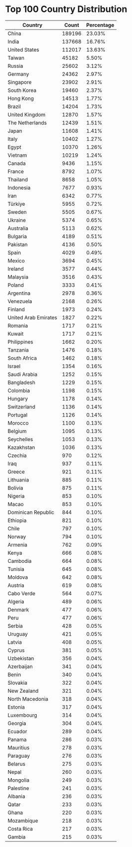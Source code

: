 # Top 100 Country Distribution
| Country | Count | Percentage |
|----|----|----|
| China | 189196 | 23.03% |
| India | 137668 | 16.76% |
| United States | 112017 | 13.63% |
| Taiwan | 45182 | 5.50% |
| Russia | 25602 | 3.12% |
| Germany | 24362 | 2.97% |
| Singapore | 23902 | 2.91% |
| South Korea | 19460 | 2.37% |
| Hong Kong | 14513 | 1.77% |
| Brazil | 14204 | 1.73% |
| United Kingdom | 12870 | 1.57% |
| The Netherlands | 12439 | 1.51% |
| Japan | 11608 | 1.41% |
| Italy | 10402 | 1.27% |
| Egypt | 10370 | 1.26% |
| Vietnam | 10219 | 1.24% |
| Canada | 9436 | 1.15% |
| France | 8792 | 1.07% |
| Thailand | 8658 | 1.05% |
| Indonesia | 7677 | 0.93% |
| Iran | 6342 | 0.77% |
| Türkiye | 5955 | 0.72% |
| Sweden | 5505 | 0.67% |
| Ukraine | 5374 | 0.65% |
| Australia | 5113 | 0.62% |
| Bulgaria | 4189 | 0.51% |
| Pakistan | 4136 | 0.50% |
| Spain | 4029 | 0.49% |
| Mexico | 3694 | 0.45% |
| Ireland | 3577 | 0.44% |
| Malaysia | 3516 | 0.43% |
| Poland | 3333 | 0.41% |
| Argentina | 2978 | 0.36% |
| Venezuela | 2168 | 0.26% |
| Finland | 1973 | 0.24% |
| United Arab Emirates | 1827 | 0.22% |
| Romania | 1717 | 0.21% |
| Kuwait | 1717 | 0.21% |
| Philippines | 1662 | 0.20% |
| Tanzania | 1476 | 0.18% |
| South Africa | 1462 | 0.18% |
| Israel | 1354 | 0.16% |
| Saudi Arabia | 1252 | 0.15% |
| Bangladesh | 1229 | 0.15% |
| Colombia | 1198 | 0.15% |
| Hungary | 1178 | 0.14% |
| Switzerland | 1136 | 0.14% |
| Portugal | 1126 | 0.14% |
| Morocco | 1100 | 0.13% |
| Belgium | 1095 | 0.13% |
| Seychelles | 1053 | 0.13% |
| Kazakhstan | 1036 | 0.13% |
| Czechia | 970 | 0.12% |
| Iraq | 937 | 0.11% |
| Greece | 921 | 0.11% |
| Lithuania | 885 | 0.11% |
| Bolivia | 875 | 0.11% |
| Nigeria | 853 | 0.10% |
| Macao | 853 | 0.10% |
| Dominican Republic | 844 | 0.10% |
| Ethiopia | 821 | 0.10% |
| Chile | 797 | 0.10% |
| Norway | 794 | 0.10% |
| Armenia | 762 | 0.09% |
| Kenya | 666 | 0.08% |
| Cambodia | 664 | 0.08% |
| Tunisia | 645 | 0.08% |
| Moldova | 642 | 0.08% |
| Austria | 619 | 0.08% |
| Cabo Verde | 564 | 0.07% |
| Algeria | 489 | 0.06% |
| Denmark | 477 | 0.06% |
| Peru | 477 | 0.06% |
| Serbia | 428 | 0.05% |
| Uruguay | 421 | 0.05% |
| Latvia | 408 | 0.05% |
| Cyprus | 381 | 0.05% |
| Uzbekistan | 356 | 0.04% |
| Azerbaijan | 341 | 0.04% |
| Benin | 340 | 0.04% |
| Slovakia | 322 | 0.04% |
| New Zealand | 321 | 0.04% |
| North Macedonia | 318 | 0.04% |
| Estonia | 317 | 0.04% |
| Luxembourg | 314 | 0.04% |
| Georgia | 304 | 0.04% |
| Ecuador | 289 | 0.04% |
| Panama | 286 | 0.03% |
| Mauritius | 278 | 0.03% |
| Paraguay | 276 | 0.03% |
| Belarus | 275 | 0.03% |
| Nepal | 260 | 0.03% |
| Mongolia | 249 | 0.03% |
| Palestine | 241 | 0.03% |
| Albania | 236 | 0.03% |
| Qatar | 233 | 0.03% |
| Ghana | 220 | 0.03% |
| Mozambique | 218 | 0.03% |
| Costa Rica | 217 | 0.03% |
| Gambia | 215 | 0.03% |
